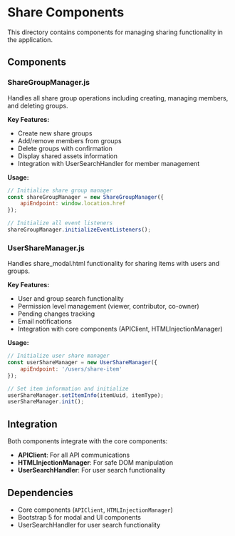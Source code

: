 # Share Components

This directory contains components for managing sharing functionality in the application.

## Components

### ShareGroupManager.js

Handles all share group operations including creating, managing members, and deleting groups.

**Key Features:**

- Create new share groups
- Add/remove members from groups
- Delete groups with confirmation
- Display shared assets information
- Integration with UserSearchHandler for member management

**Usage:**

```javascript
// Initialize share group manager
const shareGroupManager = new ShareGroupManager({
    apiEndpoint: window.location.href
});

// Initialize all event listeners
shareGroupManager.initializeEventListeners();
```

### UserShareManager.js

Handles share_modal.html functionality for sharing items with users and groups.

**Key Features:**

- User and group search functionality
- Permission level management (viewer, contributor, co-owner)
- Pending changes tracking
- Email notifications
- Integration with core components (APIClient, HTMLInjectionManager)

**Usage:**

```javascript
// Initialize user share manager
const userShareManager = new UserShareManager({
    apiEndpoint: '/users/share-item'
});

// Set item information and initialize
userShareManager.setItemInfo(itemUuid, itemType);
userShareManager.init();
```

## Integration

Both components integrate with the core components:

- **APIClient**: For all API communications
- **HTMLInjectionManager**: For safe DOM manipulation
- **UserSearchHandler**: For user search functionality

## Dependencies

- Core components (`APIClient`, `HTMLInjectionManager`)
- Bootstrap 5 for modal and UI components
- UserSearchHandler for user search functionality
